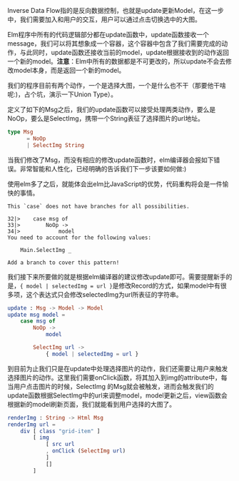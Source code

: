Inverse Data Flow指的是反向数据控制，也就是update更新Model，在这一步中，我们需要加入和用户的交互，用户可以通过点击切换选中的大图。

Elm程序中所有的代码逻辑部分都在update函数中，update函数接收一个message，我们可以将其想象成一个容器，这个容器中包含了我们需要完成的动作，与此同时，update函数还接收当前的model，update根据接收到的动作返回一个新的model。**注意**：Elm中所有的数据都是不可更改的，所以update不会去修改model本身，而是返回一个新的model。

我们的程序目前有两个动作，一个是选择大图，一个是什么也不干（那要他干啥呢:)，占个坑，演示一下Union Type）。

定义了如下的Msg之后，我们的update函数可以接受处理两类动作，要么是NoOp，要么是SelectImg，携带一个String表征了选择图片的url地址。

```elm
type Msg
      = NoOp
      | SelectImg String
```

当我们修改了Msg，而没有相应的修改update函数时，elm编译器会报如下错误。非常智能和人性化，已经明确的告诉我们下一步该要如何做:)

使用elm多了之后，就能体会出elm比JavaScript的优势，代码重构将会是一件愉快的事情。

```shell
This `case` does not have branches for all possibilities.

32|>    case msg of
33|>        NoOp ->
34|>            model
You need to account for the following values:

    Main.SelectImg _

Add a branch to cover this pattern!

```

我们接下来所要做的就是根据elm编译器的建议修改update即可。需要提醒新手的是，`{ model | selectedImg = url }`是修改Record的方式，如果model中有很多项，这个表达式只会修改selectedImg为url所表征的字符串。

```elm
update : Msg -> Model -> Model
update msg model =
    case msg of
        NoOp ->
            model

        SelectImg url ->
            { model | selectedImg = url }
```

到目前为止我们只是在update中处理选择图片的动作，我们还需要让用户来触发选择图片的动作。这里我们需要onClick函数，将其加入到img的attribute中，每当用户点击图片的时候，SelectImg 的Msg就会被触发，进而会触发我们的update函数根据SelectImg中的url来调整model，model更新之后，view函数会根据新的model刷新页面，我们就能看到用户选择的大图了。

```elm
renderImg : String -> Html Msg
renderImg url =
    div [ class "grid-item" ]
        [ img
            [ src url
            , onClick (SelectImg url)
            ]
            []
        ]
```
